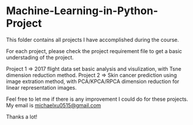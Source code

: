 # Machine-Learning-in-Python-Project
This folder contains all projects I have accomplished during the course.

For each project, please check the project requirement file to get a basic understading of the project. 

Project 1 => 2017 flight data set basic analysis and visulization, with Tsne dimension reduction method.
Project 2 => Skin cancer prediction using image extration method, with PCA/KPCA/RPCA dimension reduction for linear representation images.

Feel free to let me if there is any improvement I could do for these projects. My email is michaelxu0515@gmail.com

Thanks a lot!
